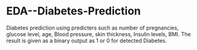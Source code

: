 # EDA--Diabetes-Prediction
Diabetes prediction using predicters such as number of pregnancies, glucose level, age, Blood pressure, skin thickness, Insulin levels, BMI. The result is given as a binary output as 1 or 0 for detected Diabetes.
